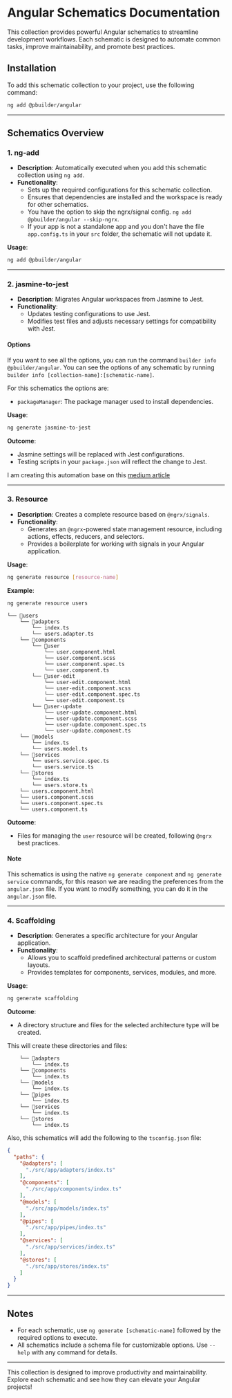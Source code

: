 # Angular Schematics Documentation

This collection provides powerful Angular schematics to streamline development workflows. Each schematic is designed to automate common tasks, improve maintainability, and promote best practices.

## Installation

To add this schematic collection to your project, use the following command:

```bash
ng add @pbuilder/angular
```

---

## Schematics Overview

### 1. **ng-add**

- **Description**: Automatically executed when you add this schematic collection using `ng add`.
- **Functionality**:
  - Sets up the required configurations for this schematic collection.
  - Ensures that dependencies are installed and the workspace is ready for other schematics.
  - You have the option to skip the ngrx/signal config. ```ng add @pbuilder/angular --skip-ngrx```.
  - If your app is not a standalone app and you don't have the file `app.config.ts` in your `src` folder, the schematic will not update it.

**Usage**:

```bash
ng add @pbuilder/angular
```

---

### 2. **jasmine-to-jest**

- **Description**: Migrates Angular workspaces from Jasmine to Jest.
- **Functionality**:
  - Updates testing configurations to use Jest.
  - Modifies test files and adjusts necessary settings for compatibility with Jest.

#### Options

If you want to see all the options, you can run the command ```builder info @pbuilder/angular```.
You can see the options of any schematic by running ```builder info [collection-name]:[schematic-name]```.

For this schematics the options are:

- ```packageManager```: The package manager used to install dependencies.

**Usage**:

```bash
ng generate jasmine-to-jest
```

**Outcome**:

- Jasmine settings will be replaced with Jest configurations.
- Testing scripts in your `package.json` will reflect the change to Jest.

I am creating this automation base on this [medium article](https://medium.com/ngconf/configure-jest-in-angular-18-79765fdb0fae#:~:text=To%20use%20Jest%20in%20Angular,use%20Jest%20on%20its%20own.)

---

### 3. **Resource**

- **Description**: Creates a complete resource based on `@ngrx/signals`.
- **Functionality**:
  - Generates an `@ngrx`-powered state management resource, including actions, effects, reducers, and selectors.
  - Provides a boilerplate for working with signals in your Angular application.

**Usage**:

```bash
ng generate resource [resource-name]
```

**Example**:

```bash
ng generate resource users
```

```
└── 📁users
    └── 📁adapters
        └── index.ts
        └── users.adapter.ts
    └── 📁components
        └── 📁user
            └── user.component.html
            └── user.component.scss
            └── user.component.spec.ts
            └── user.component.ts
        └── 📁user-edit
            └── user-edit.component.html
            └── user-edit.component.scss
            └── user-edit.component.spec.ts
            └── user-edit.component.ts
        └── 📁user-update
            └── user-update.component.html
            └── user-update.component.scss
            └── user-update.component.spec.ts
            └── user-update.component.ts
    └── 📁models
        └── index.ts
        └── users.model.ts
    └── 📁services
        └── users.service.spec.ts
        └── users.service.ts
    └── 📁stores
        └── index.ts
        └── users.store.ts
    └── users.component.html
    └── users.component.scss
    └── users.component.spec.ts
    └── users.component.ts
```

**Outcome**:

- Files for managing the `user` resource will be created, following `@ngrx` best practices.

#### Note

This schematics is using the native `ng generate component` and `ng generate service` commands, for this reason we are reading the preferences from the `angular.json` file. If you want to modify something, you can do it in the `angular.json` file.

---

### 4. **Scaffolding**

- **Description**: Generates a specific architecture for your Angular application.
- **Functionality**:
  - Allows you to scaffold predefined architectural patterns or custom layouts.
  - Provides templates for components, services, modules, and more.

**Usage**:

```bash
ng generate scaffolding
```

**Outcome**:

- A directory structure and files for the selected architecture type will be created.

This will create these directories and files:

```
    └── 📁adapters
        └── index.ts
    └── 📁components
        └── index.ts
    └── 📁models
        └── index.ts
    └── 📁pipes
        └── index.ts
    └── 📁services
        └── index.ts
    └── 📁stores
        └── index.ts
```

Also, this schematics will add the following to the `tsconfig.json` file:

```json
{
  "paths": {
    "@adapters": [
      "./src/app/adapters/index.ts"
    ],
    "@components": [
      "./src/app/components/index.ts"
    ],
    "@models": [
      "./src/app/models/index.ts"
    ],
    "@pipes": [
      "./src/app/pipes/index.ts"
    ],
    "@services": [
      "./src/app/services/index.ts"
    ],
    "@stores": [
      "./src/app/stores/index.ts"
    ]
  }
}
```

---

## Notes

- For each schematic, use `ng generate [schematic-name]` followed by the required options to execute.
- All schematics include a schema file for customizable options. Use `--help` with any command for details.

---

This collection is designed to improve productivity and maintainability. Explore each schematic and see how they can elevate your Angular projects!
